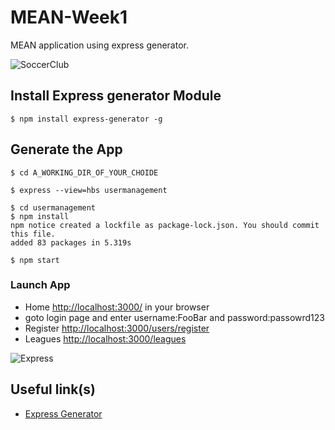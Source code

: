 # MEAN-Week1
MEAN application using express generator.

![SoccerClub](public/images/soccerclub.jpg "SoccerClub")

## Install Express generator Module
```
$ npm install express-generator -g
```
## Generate the App
```
$ cd A_WORKING_DIR_OF_YOUR_CHOIDE

$ express --view=hbs usermanagement

$ cd usermanagement
$ npm install
npm notice created a lockfile as package-lock.json. You should commit this file.
added 83 packages in 5.319s

$ npm start

```

### Launch App
- Home [http://localhost:3000/](http://localhost:3000/) in your browser
- goto login page and enter username:FooBar and password:passowrd123
- Register  [http://localhost:3000/users/register](http://localhost:3000/users/register) 
- Leagues  [http://localhost:3000/leagues](http://localhost:3000/leagues) 


![Express](img/express.png?raw=true "Express")


## Useful link(s)
* [Express Generator](https://expressjs.com/en/starter/generator.html)
